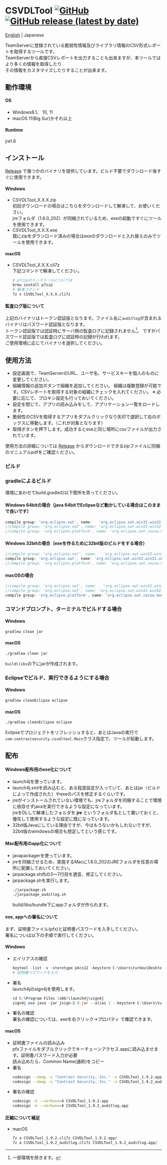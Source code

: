 # CSVDLTool [![GitHub](https://img.shields.io/github/license/Contrast-Security-OSS/CSVDLTool?color=blightgreen)](LICENSE) [![GitHub release (latest by date)](https://img.shields.io/github/v/release/Contrast-Security-OSS/CSVDLTool)](https://github.com/Contrast-Security-OSS/CSVDLTool/releases/latest)
[English](https://github.com/Contrast-Security-OSS/CSVDLTool/blob/main/README.md) | Japanese

TeamServerに登録されている脆弱性情報及びライブラリ情報のCSV形式レポートを取得するツールです。  
TeamServerから直接CSVレポートを出力することも出来ますが、本ツールではより多くの情報を取得したり  
その情報をカスタマイズしたりすることが出来ます。  

## 動作環境
#### OS
- Windows8.1、 10, 11
- macOS 11(Big Sur)かそれ以上

#### Runtime
jre1.8

## インストール
[Release](https://github.com/Contrast-Security-OSS/CSVDLTool/releases) で幾つかのバイナリを提供しています。ビルド不要でダウンロード後すぐに使用できます。  
#### Windows
- CSVDLTool_X.X.X.zip  
  初回ダウンロードの場合はこちらをダウンロードして解凍して、お使いください。  
  jreフォルダ（1.8.0_202）が同梱されているため、exeの起動ですぐにツールを使用できます。
- CSVDLTool_X.X.X.exe  
  既にzipをダウンロード済みの場合はexeのダウンロードと入れ替えのみでツールを使用できます。
#### macOS
- CSVDLTool_X.X.X.cli7z  
  下記コマンドで解凍してください。  
  ```bash
  # p7zipのインストールについては
  brew install p7zip
  # 解凍コマンド
  7z x CSVDLTool_X.X.X.cli7z
  ```
#### 監査ログ版について
上記のバイナリはトークン認証版となります。ファイル名に`auditlog`が含まれるバイナリはパスワード認証版となります。  
トークン認証版では認証時にサーバ側の監査ログに記録されません[^1]。 ですがパスワード認証版では監査ログに認証時の記録が行われます。  
ご使用環境に応じてバイナリを選択してください。
[^1]: 一部環境を除きます。

## 使用方法
- 設定画面で、TeamServerのURL、ユーザ名、サービスキーを個人のものに変更してください。
- 組織情報の追加ボタンで組織を追加してください。
  組織は複数登録が可能です。CSVレポートを取得する対象の組織にチェックを入れてください。
  ※ 必要に応じて、プロキシ設定も行っておいてください。
- 設定を閉じて、アプリの読み込みをして、アプリケーション一覧をロードします。
- 脆弱性のCSVを取得するアプリをダブルクリックなり矢印で選択して右のボックスに移動します。（これが対象となります）
- 取得ボタンを押下します。成功するとexeと同じ場所にcsvファイルが出力されています。

使用方法の詳細については [Release](https://github.com/Contrast-Security-OSS/CSVDLTool/releases) からダウンロードできるzipファイルに同梱のマニュアルpdfをご確認ください。

### ビルド
### gradleによるビルド
環境にあわせてbuild.gradleの以下箇所を弄ってください。
#### Windows 64bitの場合（java 64bitでEclipseなど動かしている場合はこのままで良いです）
```gradle
compile group: 'org.eclipse.swt', name:   'org.eclipse.swt.win32.win32.x86_64', version: '4.3'
//compile group: 'org.eclipse.swt', name: 'org.eclipse.swt.win32.win32.x86', version: '4.3'
//compile group: 'org.eclipse.platform', name: 'org.eclipse.swt.cocoa.macosx.x86_64', version: '3.109.0', transitive: false
```
#### Windows 32bitの場合（exeを作るために32bit版のビルドをする場合）
```gradle
//compile group: 'org.eclipse.swt', name:   'org.eclipse.swt.win32.win32.x86_64', version: '4.3'
compile group: 'org.eclipse.swt', name: 'org.eclipse.swt.win32.win32.x86', version: '4.3'
//compile group: 'org.eclipse.platform', name: 'org.eclipse.swt.cocoa.macosx.x86_64', version: '3.109.0', transitive: false
```
#### macOSの場合
```gradle
//compile group: 'org.eclipse.swt', name:   'org.eclipse.swt.win32.win32.x86_64', version: '4.3'
//compile group: 'org.eclipse.swt', name: 'org.eclipse.swt.win32.win32.x86', version: '4.3'
compile group: 'org.eclipse.platform', name: 'org.eclipse.swt.cocoa.macosx.x86_64', version: '3.109.0', transitive: false
```

### コマンドプロンプト、ターミナルでビルドする場合
#### Windows
```powershell
gradlew clean jar
```
#### macOS
```bash
./gradlew clean jar
```
`build\libs`の下にjarが作成されます。

### Eclipseでビルド、実行できるようにする場合
#### Windows
```powershell
gradlew cleanEclipse eclipse
```
#### macOS
```bash
./gradlew cleanEclipse eclipse
```
Eclipseでプロジェクトをリフレッシュすると、あとはJavaの実行で`com.contrastsecurity.csvdltool.Main`クラス指定で、ツールが起動します。

## 配布
#### Windows配布用のexe化について
- launch4jを使っています。
- launch4j.xmlを読み込むと、ある程度設定が入っていて、あとはjar（ビルドによって作成された）やexeのパスを修正するぐらいです。
- jreがインストールされていない環境でも、jreフォルダを同梱することで環境に依存せずjavaを実行できるような設定になっています。  
  jreをDLして解凍したフォルダを **jre** というフォルダ名として置いておくと、優先して使用するような設定に既になっています。
- 32bit版Javaにしている理由ですが、今はもうないかもしれないですが、32bit版のwindowsの場合も想定してという感じです。
#### Mac配布用のapp化について
- javapackagerを使っています。
- jreを同梱させるため、実施するMacに1.8.0_202のJREフォルダを任意の場所に配置しておいてください。
- jarpackage.sh内の3〜7行目を適宜、修正してください。
- jarpackage.shを実行します。
  ```bash
  ./jarpackage.sh
  ./jarpackage_auditlog.sh
  ```
  build/libs/bundle下にappフォルダが作られます。

#### exe, appへの署名について
まず、証明書ファイル(pfx)と証明書パスワードを入手してください。  
署名についは以下の手順で実行してください。  
#### Windows  
- エイリアスの確認
  ```powershell
  keytool -list -v -storetype pkcs12 -keystore C:\Users\turbou\Desktop\CSVDLTool_work\XXXXX.pfx
  # 証明書パスワードを入力
  ```
- 署名  
  launch4jのsign4jを使用します。
  ```powershell
  cd C:\Program Files (x86)\launch4j\sign4j
  sign4j.exe java -jar jsign-2.0.jar --alias 1 --keystore C:\Users\turbou\Desktop\CSVDLTool_work\XXXXX.pfx --storepass [パスワード] C:\Users\turbou\Desktop\CSVDLTool_work\common\CSVDLTool_1.9.2.exe
  ```
- 署名の確認  
  署名の確認については、exeを右クリック->プロパティ で確認できます。
#### macOS
- 証明書ファイルの読み込み  
  pfxファイルをダブルクリックでキーチェーンアクセス.appに読み込ませます。証明書パスワード入力が必要  
  読み込めたら、Common Name(通称)をコピー
- 署名
  ```bash
  codesign --deep -s "Contrast Security, Inc." -v CSVDLTool_1.9.2.app
  codesign --deep -s "Contrast Security, Inc." -v CSVDLTool_1.9.2_auditlog.app
  ```
- 署名の確認
  ```bash
  codesign -d --verbose=4 CSVDLTool_1.9.2.app
  codesign -d --verbose=4 CSVDLTool_1.9.2_auditlog.app
  ```
    
#### 圧縮について補足
- macOS
  ```bash
  7z a CSVDLTool_1.9.2.cli7z CSVDLTool_1.9.2.app/
  7z a CSVDLTool_1.9.2_auditlog.cli7z CSVDLTool_1.9.2_auditlog.app/
  ```
